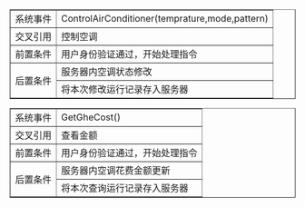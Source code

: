 

<table border="1">
<tr>
<td>系统事件</td>
<td>ControlAirConditioner(temprature,mode,pattern)</td>
</tr>
<tr>
<td>交叉引用</td>
<td>控制空调</td>
</tr>
<tr>
<td>前置条件</td>
<td>用户身份验证通过，开始处理指令</td>
</tr>
<tr>
<td rowspan="2">后置条件</td>
<td>服务器内空调状态修改</td>
</tr>
<tr>
<!--td></td-->
<td>将本次修改运行记录存入服务器</td>
</tr>





<table border="1">
<tr>
<td>系统事件</td>
<td>GetGheCost()</td>
</tr>
<tr>
<td>交叉引用</td>
<td>查看金额</td>
</tr>
<tr>
<td>前置条件</td>
<td>用户身份验证通过，开始处理指令</td>
</tr>
<tr>
<td rowspan="2">后置条件</td>
<td>服务器内空调花费金额更新</td>
</tr>
<tr>
<!--td></td-->
<td>将本次查询运行记录存入服务器</td>
</tr>

